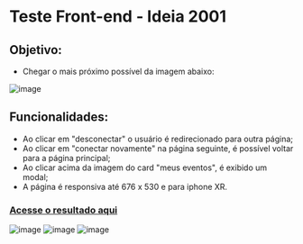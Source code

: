 # Teste Front-end - Ideia 2001

## Objetivo: 

- Chegar o mais próximo possível da imagem abaixo:


![image](https://raw.githubusercontent.com/ideia2001/teste-estagio-front-end/master/imagem.jpg)

## Funcionalidades: 

- Ao clicar em "desconectar" o usuário é redirecionado para outra página;
- Ao clicar em "conectar novamente" na página seguinte, é possível voltar para a página principal;
- Ao clicar acima da imagem do card "meus eventos", é exibido um modal;
- A página é responsiva até 676 x 530 e para iphone XR.

### [Acesse o resultado aqui](https://nappy-machine.surge.sh/)

![image](https://user-images.githubusercontent.com/86899002/154325970-bf290eea-82c2-48ac-9167-9c55a52da47c.png)
![image](https://user-images.githubusercontent.com/86899002/154326175-508f2ae2-8991-445c-a153-c054eced645f.png)
![image](https://user-images.githubusercontent.com/86899002/154326220-89e4f94c-c44a-439a-9a93-24282a04ca2c.png)
